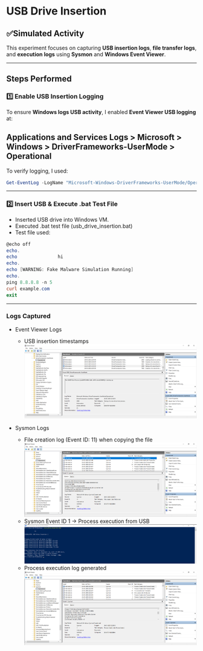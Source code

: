 # USB Drive Insertion

## ✅Simulated Activity
This experiment focuses on capturing **USB insertion logs**, **file transfer logs**, and **execution logs** using **Sysmon** and **Windows Event Viewer**.

---

## Steps Performed
### 1️⃣ **Enable USB Insertion Logging**
To ensure **Windows logs USB activity**, I enabled **Event Viewer USB logging** at:
## Applications and Services Logs > Microsoft > Windows > DriverFrameworks-UserMode > Operational

To verify logging, I used:
```powershell
Get-EventLog -LogName "Microsoft-Windows-DriverFrameworks-UserMode/Operational" -Newest 5
```

---

### 2️⃣ Insert USB & Execute .bat Test File
- Inserted USB drive into Windows VM.
- Executed .bat test file (usb_drive_insertion.bat)
- Test file used:
```powershell
@echo off
echo.         
echo               hi      
echo.
echo [WARNING: Fake Malware Simulation Running]
echo.
ping 8.8.8.8 -n 5
curl example.com
exit
```
---

### Logs Captured
- Event Viewer Logs
  - USB insertion timestamps
![usb insertion detected log](https://github.com/alj-v/cyber-intern-phase-1/blob/main/screenshots/hint03_usb_drive_insertion_log.png)
  
- Sysmon Logs
  - File creation log (Event ID: 11) when copying the file
![file creation log generated](https://github.com/alj-v/cyber-intern-phase-1/blob/main/screenshots/hint03_file%20dreation_log_from_usb_drive.png)
  - Sysmon Event ID 1 → Process execution from USB
![process execution](https://github.com/alj-v/cyber-intern-phase-1/blob/main/screenshots/hint03_file_executed_from_usb_drive.png)
  - Process execution log generated
![process execution log](https://github.com/alj-v/cyber-intern-phase-1/blob/main/screenshots/hint03_file_execution_from_usb_log.png)


